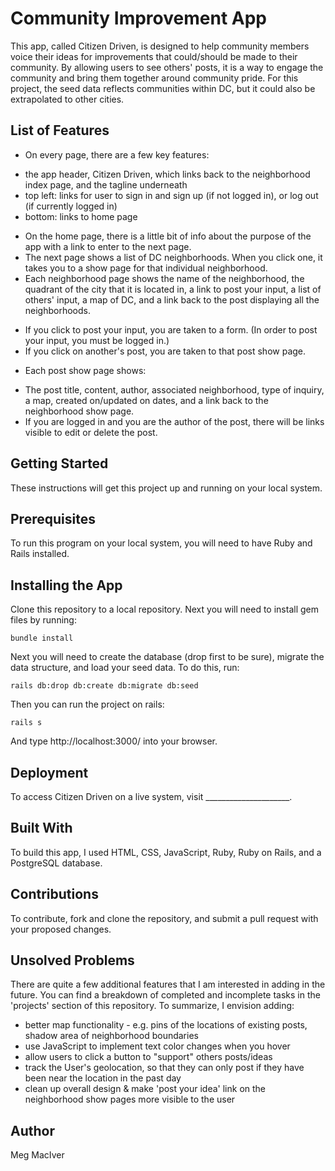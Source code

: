 # Community Improvement App

This app, called Citizen Driven, is designed to help community members voice their ideas for improvements that could/should be made to their community. By allowing users to see others' posts, it is a way to engage the community and bring them together around community pride. For this project, the seed data reflects communities within DC, but it could also be extrapolated to other cities.

## List of Features
* On every page, there are a few key features:
- the app header, Citizen Driven, which links back to the neighborhood index page, and the tagline underneath
- top left: links for user to sign in and sign up (if not logged in), or log out (if currently logged in)
- bottom: links to home page
* On the home page, there is a little bit of info about the purpose of the app with a link to enter to the next page.
* The next page shows a list of DC neighborhoods. When you click one, it takes you to a show page for that individual neighborhood.
* Each neighborhood page shows the name of the neighborhood, the quadrant of the city that it is located in, a link to post your input, a list of others' input, a map of DC, and a link back to the post displaying all the neighborhoods.
- If you click to post your input, you are taken to a form. (In order to post your input, you must be logged in.)
- If you click on another's post, you are taken to that post show page.
* Each post show page shows:
- The post title, content, author, associated neighborhood, type of inquiry, a map, created on/updated on dates, and a link back to the neighborhood show page.
- If you are logged in and you are the author of the post, there will be links visible to edit or delete the post.

## Getting Started

These instructions will get this project up and running on your local system.

## Prerequisites

To run this program on your local system, you will need to have Ruby and Rails installed.

## Installing the App

Clone this repository to a local repository. Next you will need to install gem files by running:
```
bundle install
```
Next you will need to create the database (drop first to be sure), migrate the data structure, and load your seed data. To do this, run:
```
rails db:drop db:create db:migrate db:seed
```
Then you can run the project on rails:
```
rails s
```
And type http://localhost:3000/ into your browser.

## Deployment

To access Citizen Driven on a live system, visit _____________________.

## Built With

To build this app, I used HTML, CSS, JavaScript, Ruby, Ruby on Rails, and a PostgreSQL database.

## Contributions

To contribute, fork and clone the repository, and submit a pull request with your proposed changes.

## Unsolved Problems

There are quite a few additional features that I am interested in adding in the future. You can find a breakdown of completed and incomplete tasks in the 'projects' section of this repository. To summarize, I envision adding:

* better map functionality - e.g. pins of the locations of existing posts, shadow area of neighborhood boundaries
* use JavaScript to implement text color changes when you hover
* allow users to click a button to "support" others posts/ideas
* track the User's geolocation, so that they can only post if they have been near the location in the past day
* clean up overall design & make 'post your idea' link on the neighborhood show pages more visible to the user


## Author

Meg MacIver
